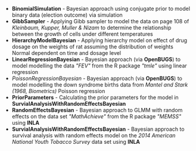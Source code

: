 * __BinomialSimulation__ - Bayesian approach using conjugate prior to model binary data (election outcome) via simulation
* __GibbSampler__ - Applying Gibb sampler to model the data on page 108 of _Kleinbaum, Kupper, Muller & Nizam_ to determine the relationship between the growth of cells under different temperatures
* __HierarchyModelBayesian__ - Applying hierarchy model on effect of drug dosage on the weights of rat assuming the distribution of weights Normal dependent on time and dosage level
* __LinearRegressionBayesian__ - Bayesian approach (via **OpenBUGS**) to model modelling the data _"FEV"_ from the R package _"tmle"_ using linear regression
* _PoissonRegressionBayesian_ - Bayesian approach (via **OpenBUGS**) to model modelling the down syndrome births data from _Mantel and Stark (1968, Biometrics)_ Poisson regression
* __PriorParameters__ - Calculating the prior parameters for the model in **SurvialAnalysisWithRandomEffectsBayesian**
* __RandomEffectsBayesian__ - Bayesian approach to GLMM with random effects on the data set _"MathAchieve"_ from the R package _"MEMSS"_ using **INLA** 
* __SurvialAnalysisWithRandomEffectsBayesian__ - Bayesian approach to survival analysis with random effects model on the _2014 American National Youth Tobacco Survey_ data set using **INLA**
